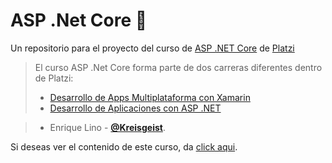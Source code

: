 # ASP .Net Core 💚
Un repositorio para el proyecto del curso de [ASP .NET Core](https://platzi.com/cursos/aspnet-core/ "ASP .NET Core") de [Platzi](https://platzi.com/ "Platzi")
> El curso ASP .Net Core forma parte de dos carreras diferentes dentro de Platzi:
> - [Desarrollo de Apps Multiplataforma con Xamarin](https://platzi.com/multiplataforma-xamarin/ "Desarrollo de Apps Multiplataforma con Xamarin")
> - [Desarrollo de Aplicaciones con ASP .NET](https://platzi.com/asp-net/ "Desarrollo de Aplicaciones con ASP .NET")

> - Enrique Lino - [**@Kreisgeist**](https://twitter.com/Kreisgeist "Twitter").

Si deseas ver el contenido de este curso, da [click aqui](https://platzi.com/cursos/aspnet-core/ "a ver el curso").
